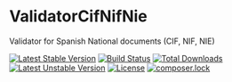 # ValidatorCifNifNie
Validator for Spanish National documents (CIF, NIF, NIE)

[![Latest Stable Version](https://img.shields.io/github/release/skilla/ValidatorCifNifNie.svg)](https://packagist.org/packages/skilla/validator-cif-nif-nie)
[![Build Status](https://travis-ci.org/skilla/ValidatorCifNifNie.svg?branch=master)](https://travis-ci.org/skilla/ValidatorCifNifNie)
[![Total Downloads](https://poser.pugx.org/skilla/validator-cif-nif-nie/downloads)](https://packagist.org/packages/skilla/validator-cif-nif-nie)
[![Latest Unstable Version](https://poser.pugx.org/skilla/validator-cif-nif-nie/v/unstable)](https://packagist.org/packages/skilla/validator-cif-nif-nie#dev-master)
[![License](https://poser.pugx.org/skilla/validator-cif-nif-nie/license)](https://packagist.org/packages/skilla/validator-cif-nif-nie)
[![composer.lock](https://poser.pugx.org/skilla/validator-cif-nif-nie/composerlock)](https://packagist.org/packages/skilla/validator-cif-nif-nie)
